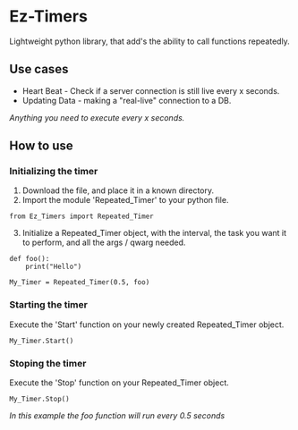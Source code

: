 # Ez-Timers
Lightweight python library, that add's the ability to call functions repeatedly.

## Use cases

* Heart Beat - Check if a server connection is still live every x seconds.
* Updating Data - making a "real-live" connection to a DB.

*Anything you need to execute every x seconds.*

## How to use

### Initializing the timer

1. Download the file, and place it in a known directory.<br>
2. Import the module 'Repeated_Timer' to your python file.<br>

```
from Ez_Timers import Repeated_Timer
```

3. Initialize a Repeated_Timer object, with the interval, the task you want it to perform, and all the args / qwarg needed.


```
def foo():
    print("Hello")

My_Timer = Repeated_Timer(0.5, foo)
```

### Starting the timer

Execute the 'Start' function on your newly created Repeated_Timer object.

```
My_Timer.Start()
```

### Stoping the timer

Execute the 'Stop' function on your Repeated_Timer object.

```
My_Timer.Stop()
```


*In this example the foo function will run every 0.5 seconds*


